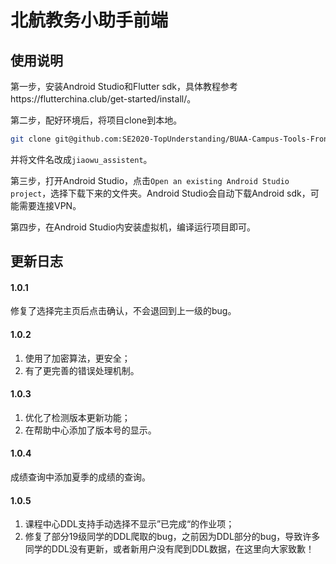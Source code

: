 # 北航教务小助手前端
## 使用说明

第一步，安装Android Studio和Flutter sdk，具体教程参考https://flutterchina.club/get-started/install/。

第二步，配好环境后，将项目clone到本地。

```bash
git clone git@github.com:SE2020-TopUnderstanding/BUAA-Campus-Tools-Frontend.git
```

并将文件名改成`jiaowu_assistent`。

第三步，打开Android Studio，点击`Open an existing Android Studio project`，选择下载下来的文件夹。Android Studio会自动下载Android sdk，可能需要连接VPN。

第四步，在Android Studio内安装虚拟机，编译运行项目即可。

## 更新日志

#### 1.0.1

修复了选择完主页后点击确认，不会退回到上一级的bug。

#### 1.0.2

1. 使用了加密算法，更安全；
2. 有了更完善的错误处理机制。

#### 1.0.3

1. 优化了检测版本更新功能；
2. 在帮助中心添加了版本号的显示。

#### 1.0.4

成绩查询中添加夏季的成绩的查询。

#### 1.0.5

1. 课程中心DDL支持手动选择不显示”已完成“的作业项；
2. 修复了部分19级同学的DDL爬取的bug，之前因为DDL部分的bug，导致许多同学的DDL没有更新，或者新用户没有爬到DDL数据，在这里向大家致歉！